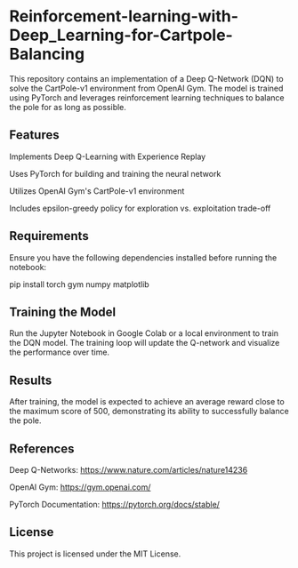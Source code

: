 # Reinforcement-learning-with-Deep_Learning-for-Cartpole-Balancing


This repository contains an implementation of a Deep Q-Network (DQN) to solve the CartPole-v1 environment from OpenAI Gym. The model is trained using PyTorch and leverages reinforcement learning techniques to balance the pole for as long as possible.

## Features

Implements Deep Q-Learning with Experience Replay

Uses PyTorch for building and training the neural network

Utilizes OpenAI Gym's CartPole-v1 environment

Includes epsilon-greedy policy for exploration vs. exploitation trade-off

## Requirements

Ensure you have the following dependencies installed before running the notebook:

pip install torch gym numpy matplotlib

## Training the Model

Run the Jupyter Notebook in Google Colab or a local environment to train the DQN model. The training loop will update the Q-network and visualize the performance over time.

## Results

After training, the model is expected to achieve an average reward close to the maximum score of 500, demonstrating its ability to successfully balance the pole.

## References

Deep Q-Networks: https://www.nature.com/articles/nature14236

OpenAI Gym: https://gym.openai.com/

PyTorch Documentation: https://pytorch.org/docs/stable/

## License

This project is licensed under the MIT License.

